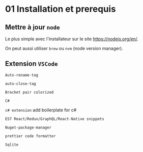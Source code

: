 # 01 Installation et prerequis

## Mettre à jour `node`

Le plus simple avec l'installateur sur le site https://nodejs.org/en/.

On peut aussi utiliser `brew` ou `nvm` (node version manager).

## Extension `VSCode`

`Auto-rename-tag`

`auto-close-tag`

`Bracket pair colorized`

`C#`

`c# extension` add boilerplate for c#

`ES7 React/Redux/GraphQL/React-Native snippets`

`Nuget-package-manager`

`prettier code formatter`

`Sqlite` 

